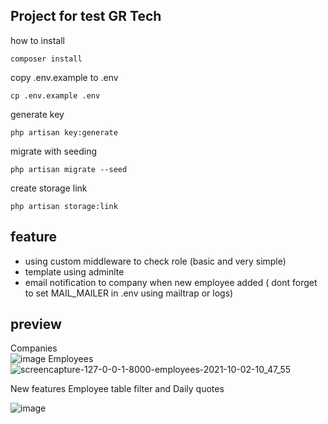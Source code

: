 
## Project for test GR Tech

how to install

```composer install```

copy .env.example to .env

```cp .env.example .env```

generate key

```php artisan key:generate```

migrate with seeding

```php artisan migrate --seed ```

create storage link

```php artisan storage:link```

##  feature

- using custom middleware to check role (basic and very simple)
- template using adminlte
- email notification to company when new employee added ( dont forget to set MAIL_MAILER in .env using mailtrap or logs)

## preview

Companies \
![image](https://user-images.githubusercontent.com/22372509/135702721-226da3d5-58a9-45ce-b3d1-09b95a6263ee.png)
Employees \
![screencapture-127-0-0-1-8000-employees-2021-10-02-10_47_55](https://user-images.githubusercontent.com/22372509/135702740-fa7db26f-d4e7-4dec-96ec-15d43cc1c892.png)

New features Employee table filter and Daily quotes

![image](https://user-images.githubusercontent.com/22372509/136420314-eb06dce3-90ef-47d5-9cc7-aa40572c2010.png)


